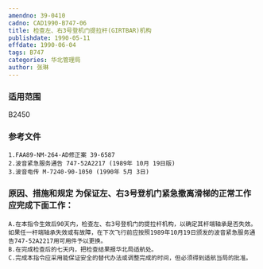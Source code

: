 ```yaml
---
amendno: 39-0410
cadno: CAD1990-B747-06
title: 检查左、右3号登机门提拉杆(GIRTBAR)机构
publishdate: 1990-05-11
effdate: 1990-06-04
tags: B747
categories: 华北管理局
author: 张琳
---
```


### 适用范围 
B2450

<!--more-->
### 参考文件
    1.FAA89-NM-264-AD修正案 39-6587 
    2.波音紧急服务通告 747-52A2217 (1989年 10月 19日版) 
    3.波音电传 M-7240-90-1050 (1990年 5月 3日) 

### 原因、措施和规定     为保证左、右3号登机门紧急撤离滑梯的正常工作应完成下面工作： 
    A.在本指令生效后90天内，检查左、右3号登机门的提拉杆机构，以确定其杆端轴承是否失效。如果任一杆端轴承失效或有故障，在下次飞行前应按照1989年10月19日颁发的波音紧急服务通告747-52A2217用可用件予以更换。 
    B.在完成检查后的七天内，把检查结果报华北局适航处。 
    C.完成本指令应采用能保证安全的替代办法或调整完成的时间，但必须得到适航当局的批准。

